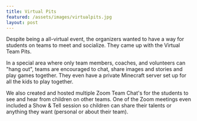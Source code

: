 ```yaml
---
title: Virtual Pits
featured: /assets/images/virtualpits.jpg
layout: post
---
```


<p>Despite being a all-virtual event, the organizers wanted to have a way for students on teams to meet and socialize. They came up with the Virtual Team Pits.</p>

<p>In a special area where only team members, coaches, and volunteers can "hang out", teams are encouraged to chat, share images and stories and play games together. They even have a private Minecraft server set up for all the kids to play together.</p>

<p>We also created and hosted multiple Zoom Team Chat's for the students to see and hear from children on other teams. One of the Zoom meetings even included a Show & Tell session so children can share their talents or anything they want (personal or about their team).</p>
